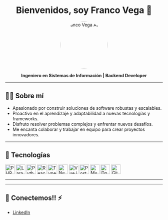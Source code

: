 <h1 align="center">Bienvenidos, soy Franco Vega 👋</h1>
<p align="center">
  <img src="https://avatars.githubusercontent.com/u/65871659?v=4" width="150" alt="Franco Vega Avatar" style="border-radius: 50%;" />
</p>

<p align="center">
  <b>Ingeniero en Sistemas de Información | Backend Developer</b>
</p>


---

## 🧑‍💻 Sobre mí

- Apasionado por construir soluciones de software robustas y escalables.
- Proactivo en el aprendizaje y adaptabilidad a nuevas tecnologías y frameworks.
- Disfruto resolver problemas complejos y enfrentar nuevos desafíos.
- Me encanta colaborar y trabajar en equipo para crear proyectos innovadores.

---

## 🚀 Tecnologías

<p align="left">
  <img src="https://cdn.jsdelivr.net/gh/devicons/devicon/icons/php/php-original.svg" height="30" alt="PHP" />
  <img src="https://cdn.jsdelivr.net/gh/devicons/devicon/icons/laravel/laravel-plain.svg" height="30" alt="Laravel" />
  <img src="https://cdn.jsdelivr.net/gh/devicons/devicon/icons/python/python-original.svg" height="30" alt="Python" />
  <img src="https://cdn.jsdelivr.net/gh/devicons/devicon/icons/react/react-original.svg" height="30" alt="React" />
  <img src="https://cdn.jsdelivr.net/gh/devicons/devicon/icons/typescript/typescript-original.svg" height="30" alt="TypeScript" />
  <img src="https://cdn.jsdelivr.net/gh/devicons/devicon/icons/nextjs/nextjs-original.svg" height="30" alt="Next.js" />
  <img src="https://cdn.jsdelivr.net/gh/devicons/devicon/icons/vuejs/vuejs-original.svg" height="30" alt="Vue.js" />
  <img src="https://cdn.jsdelivr.net/gh/devicons/devicon/icons/postgresql/postgresql-original.svg" height="30" alt="PostgreSQL" />
  <img src="https://cdn.jsdelivr.net/gh/devicons/devicon/icons/mysql/mysql-original.svg" height="30" alt="MySQL" />
  <img src="https://cdn.jsdelivr.net/gh/devicons/devicon/icons/docker/docker-original.svg" height="30" alt="Docker" />
  <img src="https://cdn.jsdelivr.net/gh/devicons/devicon/icons/git/git-original.svg" height="30" alt="Git" />
</p>

---

---

## 💬 Conectemos!! ⚡

- [LinkedIn](https://www.linkedin.com/in/franco-vega-671981227/)

